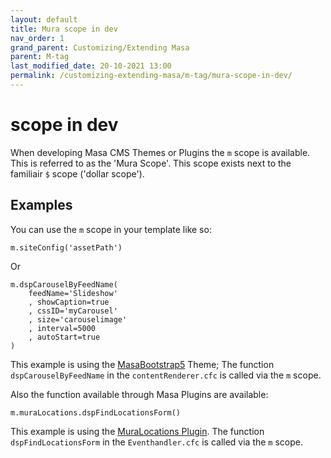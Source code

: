 ```yaml
---
layout: default
title: Mura scope in dev
nav_order: 1
grand_parent: Customizing/Extending Masa
parent: M-tag
last_modified_date: 20-10-2021 13:00
permalink: /customizing-extending-masa/m-tag/mura-scope-in-dev/
---
```


#  scope in dev

When developing Masa CMS Themes or Plugins the `m`  scope is available. This is referred to as the 'Mura Scope'.
This scope exists next to the familiair `$` scope ('dollar scope').

## Examples

You can use the `m` scope in your template like so:

```cfscript
m.siteConfig('assetPath')
```

Or

```cfscript
m.dspCarouselByFeedName(
	feedName='Slideshow'
	, showCaption=true
	, cssID='myCarousel'
	, size='carouselimage'
	, interval=5000
	, autoStart=true
)
```

This example is using the [MasaBootstrap5](https://github.com/MasaCMS/MasaBootstrap5) Theme; The function `dspCarouselByFeedName` in the `contentRenderer.cfc` is called via the `m` scope. 

Also the function available through Masa Plugins are available:

```cfscript
m.muraLocations.dspFindLocationsForm()
```

This example is using the [MuraLocations Plugin](https://github.com/stevewithington/MuraLocations). The function `dspFindLocationsForm` in the `Eventhandler.cfc` is called via the `m` scope.